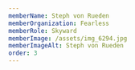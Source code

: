 ```yaml
---
memberName: Steph von Rueden
memberOrganization: Fearless
memberRole: Skyward
memberImage: /assets/img_6294.jpg
memberImageAlt: Steph von Rueden
order: 3
---
```

